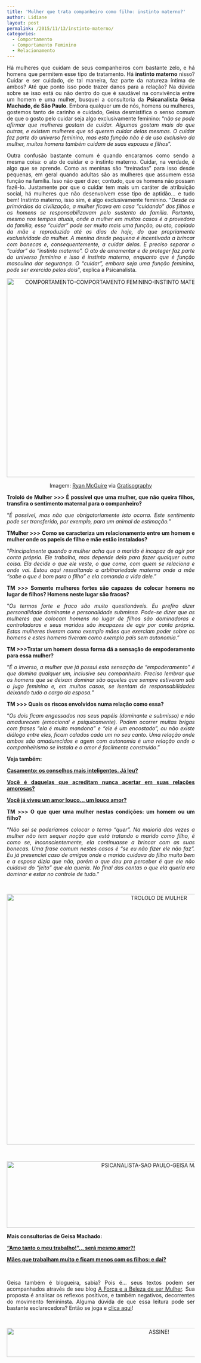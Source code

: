 ```yaml
---
title: 'Mulher que trata companheiro como filho: instinto materno?'
author: Lidiane
layout: post
permalink: /2015/11/13/instinto-materno/
categories:
  - Comportamento
  - Comportamento Feminino
  - Relacionamento
---
```

<p align="justify">
  Há mulheres que cuidam de seus companheiros com bastante zelo, e há homens que permitem esse tipo de tratamento. Há <strong>instinto materno</strong> nisso? Cuidar e ser cuidado, de tal maneira, faz parte da natureza íntima de ambos? Até que ponto isso pode trazer danos para a relação? Na dúvida sobre se isso está ou não dentro do que é saudável na convivência entre um homem e uma mulher, busquei a consultoria da <strong>Psicanalista Geisa Machado, de São Paulo</strong>. Embora qualquer um de nós, homens ou mulheres, gostemos tanto de carinho e cuidado, Geisa desmistifica o senso comum de que o gosto pelo cuidar seja algo exclusivamente feminino: “n<em>ão se pode afirmar que mulheres gostam de cuidar. Algumas gostam mais do que outras, e existem mulheres que só querem cuidar delas mesmas. O cuidar faz parte do universo feminino, mas esta função não é de uso exclusivo da mulher, muitos homens também cuidam de suas esposas e filhos</em>”.
</p>

<p align="justify">
  Outra confusão bastante comum é quando encaramos como sendo a mesma coisa: o ato de cuidar e o instinto materno. Cuidar, na verdade, é algo que se aprende. Como as meninas são “treinadas” para isso desde pequenas, em geral quando adultas são as mulheres que assumem essa função na família. Isso não quer dizer, contudo, que os homens não possam fazê-lo. Justamente por que o cuidar tem mais um caráter de atribuição social, há mulheres que não desenvolvem esse tipo de aptidão… e tudo bem! Instinto materno, isso sim, é algo exclusivamente feminino. “<em>Desde os primórdios da civilização, a mulher ficava em casa “cuidando” dos filhos e os homens se responsabilizavam pelo sustento da família. Portanto, mesmo nos tempos atuais, onde a mulher em muitos casos é a provedora da família, esse “cuidar” pode ser muito mais uma função, ou ato, copiado da mãe e reproduzido até os dias de hoje, do que propriamente exclusividade da mulher. A menina desde pequena é incentivada a brincar com bonecas e, consequentemente, a cuidar delas. É preciso separar o “cuidar” do “instinto materno”. O ato de amamentar e de proteger faz parte do universo feminino e isso é instinto materno, enquanto que é função masculina dar segurança. O “cuidar”, embora seja uma função feminina, pode ser exercido pelos dois</em>”, explica a Psicanalista.
</p>

<p align="center">
  <a href="https://www.trololodemulher.com.br/2015/11/COMPORTAMENTO-COMPORTAMENTO-FEMININO-INSTINTO-MATERNO-RELACIONAMENTO-CASAMENTO.jpg"><img class="alignnone size-full wp-image-11674" src="https://www.trololodemulher.com.br/2015/11/COMPORTAMENTO-COMPORTAMENTO-FEMININO-INSTINTO-MATERNO-RELACIONAMENTO-CASAMENTO.jpg" alt="COMPORTAMENTO-COMPORTAMENTO FEMININO-INSTINTO MATERNO-RELACIONAMENTO-CASAMENTO" width="800" height="533" /></a>
</p>

<p align="center">
  Imagem: <a href="http://www.laughandpee.com/" target="_blank" rel="noopener noreferrer">Ryan McGuire</a> via <a href="http://www.gratisography.com/#all" target="_blank" rel="noopener noreferrer">Gratisography</a>
</p>

<p align="justify">
  <strong>Trololó de Mulher >>> É possível que uma mulher, que não queira filhos, transfira o sentimento maternal para o companheiro?</strong>
</p>

<p align="justify">
  “<em>É possível, mas não que obrigatoriamente isto ocorra. Este sentimento pode ser transferido, por exemplo, para um animal de estimação.”</em>
</p>

<p align="justify">
  <strong>TMulher >>> Como se caracteriza um relacionamento entre um homem e mulher onde os papeis de filho e mãe estão instalados?</strong>
</p>

<p align="justify">
  “<em>Principalmente quando a mulher acha que o marido é incapaz de agir por conta própria. Ele trabalha, mas depende dela para fazer qualquer outra coisa. Ela decide o que ele veste, o que come, com quem se relaciona e onde vai. Estou aqui ressaltando a arbitrariedade materna onde a mãe “sabe o que é bom para o filho” e ela comanda a vida dele.”</em>
</p>

<p align="justify">
  <strong>TM >>> Somente mulheres fortes são capazes de colocar homens no lugar de filhos? Homens neste lugar são fracos?</strong>
</p>

<p align="justify">
  “<em>Os termos forte e fraco são muito questionáveis. Eu prefiro dizer personalidade dominante e personalidade submissa. Pode-se dizer que as mulheres que colocam homens no lugar de filhos são dominadoras e controladoras e seus maridos são incapazes de agir por conta própria. Estas mulheres tiveram como exemplo mães que exerciam poder sobre os homens e estes homens tiveram como exemplo pais sem autonomia.”</em>
</p>

<p align="justify">
  <strong>TM >>>Tratar um homem dessa forma dá a sensação de empoderamento para essa mulher?</strong>
</p>

<p align="justify">
  “<em>É o inverso, a mulher que já possui esta sensação de “empoderamento” é que domina qualquer um, inclusive seu companheiro. Preciso lembrar que os homens que se deixam dominar são aqueles que sempre estiveram sob o jugo feminino e, em muitos casos, se isentam de responsabilidades deixando tudo a cargo da esposa.</em>”
</p>

<p align="justify">
  <strong>TM >>> Quais os riscos envolvidos numa relação como essa?</strong>
</p>

<p align="justify">
  “<em>Os dois ficam engessados nos seus papéis (dominante e submisso) e não amadurecem (emocional e psiquicamente). Podem ocorrer muitas brigas com frases “ela é muito mandona” e “ele é um encostado”, ou não existe diálogo entre eles, ficam calados cada um no seu canto. Uma relação onde ambos são amadurecidos e agem com autonomia é uma relação onde o companheirismo se instala e o amor é facilmente construído</em>.”
</p>

<p align="justify">
  <strong>Veja também:</strong>
</p>

<p align="justify">
  <a href="http://www.trololodemulher.com.br/2015/05/22/casamento-conselhos/" target="_blank" rel="noopener noreferrer"><strong>Casamento: os conselhos mais inteligentes. Já leu?</strong></a>
</p>

<p align="justify">
  <a href="http://www.trololodemulher.com.br/2012/11/09/relacoes-amorosas/" target="_blank" rel="noopener noreferrer"><strong>Você é daquelas que acreditam nunca acertar em suas relações amorosas?</strong></a>
</p>

<p align="justify">
  <a href="http://www.trololodemulher.com.br/2011/07/07/loucuras-de-amor/" target="_blank" rel="noopener noreferrer"><strong>Você já viveu um amor louco… um louco amor?</strong></a>
</p>

<p align="justify">
  <strong>TM >>> O que quer uma mulher nestas condições: um homem ou um filho?</strong>
</p>

<p align="justify">
  “<em>Não sei se poderíamos colocar o termo “quer”. Na maioria das vezes a mulher não tem sequer noção que está tratando o marido como filho, é como se, inconscientemente, ela continuasse a brincar com as suas bonecas. Uma frase comum nestes casos é “se eu não fizer ele não faz”. Eu já presenciei caso de amigos onde o marido cuidava do filho muito bem e a esposa dizia que não, porém o que deu pra perceber é que ele não cuidava do “jeito” que ela queria. No final das contas o que ela queria era dominar e estar no controle de tudo.</em>”
</p>

&nbsp;

<p align="center">
  <a href="https://www.trololodemulher.com.br/2015/11/TROLOLO-DE-MULHER.jpg"><img class="alignnone size-full wp-image-11678" src="https://www.trololodemulher.com.br/2015/11/TROLOLO-DE-MULHER.jpg" alt="TROLOLO DE MULHER" width="800" height="671" /></a>
</p>

&nbsp;

<p align="center">
  <a href="https://www.trololodemulher.com.br/2015/11/PSICANALISTA-SAO-PAULO-GEISA-MACHADO.jpg"><img class="alignnone size-full wp-image-11680" src="https://www.trololodemulher.com.br/2015/11/PSICANALISTA-SAO-PAULO-GEISA-MACHADO.jpg" alt="PSICANALISTA-SAO PAULO-GEISA MACHADO" width="800" height="178" /></a>
</p>

<p align="justify">
  <strong>Mais consultorias de Geisa Machado:</strong>
</p>

<p align="justify">
  <a href="http://www.trololodemulher.com.br/2014/07/23/trabalho-carreira/" target="_blank" rel="noopener noreferrer"><strong>“Amo tanto o meu trabalho!”… será mesmo amor?!</strong></a>
</p>

<p align="justify">
  <a href="http://www.trololodemulher.com.br/2012/08/17/maes-trabalham-filhos/" target="_blank" rel="noopener noreferrer"><strong>Mães que trabalham muito e ficam menos com os filhos: e daí?</strong></a>
</p>

&nbsp;

<p style="text-align: justify;">
  Geisa também é blogueira, sabia? Pois é… seus textos podem ser acompanhados através de seu blog <a href="http://geisamachado.blogspot.com.br/" target="_blank" rel="noopener noreferrer">A Força e a Beleza de ser Mulher</a>. Sua proposta é analisar os reflexos positivos, e também negativos, decorrentes do movimento femininsta. Alguma dúvida de que essa leitura pode ser bastante esclarecedora? Então se joga e <a href="http://geisamachado.blogspot.com.br/" target="_blank" rel="noopener noreferrer">clica aqui</a>!
</p>

&nbsp;

<p align="center">
  <a href="http://feedburner.google.com/fb/a/mailverify?uri=blogBichaFemea&loc=en_US" target="_blank" rel="noopener noreferrer"><img class="alignnone size-full wp-image-10439" src="https://www.trololodemulher.com.br/2014/09/ASSINE.png" alt="ASSINE!" width="800" height="78" /></a>
</p>

&nbsp;

&nbsp;